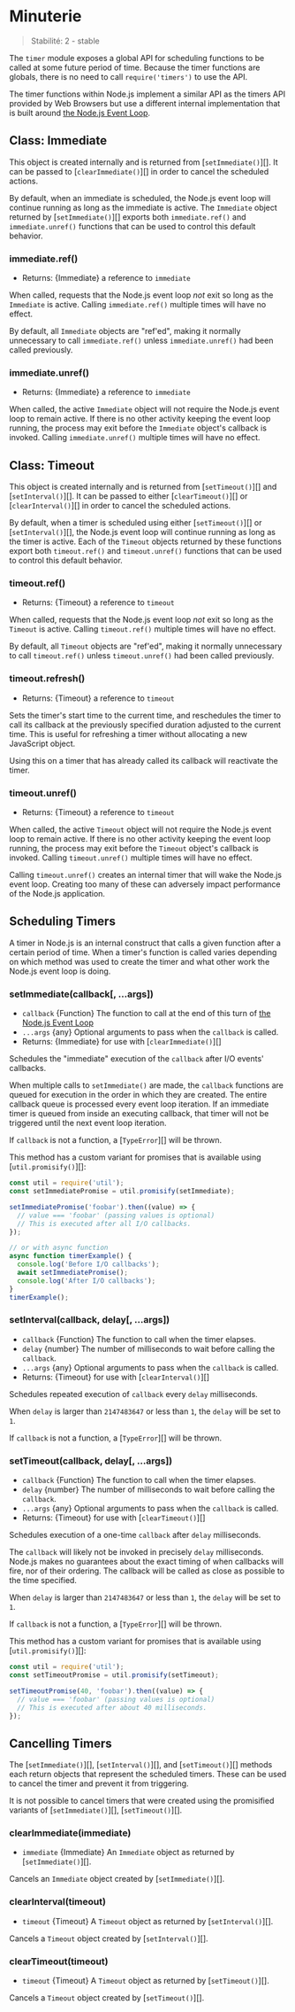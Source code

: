 # Minuterie

<!--introduced_in=v0.10.0-->

> Stabilité: 2 - stable

The `timer` module exposes a global API for scheduling functions to be called at some future period of time. Because the timer functions are globals, there is no need to call `require('timers')` to use the API.

The timer functions within Node.js implement a similar API as the timers API provided by Web Browsers but use a different internal implementation that is built around [the Node.js Event Loop](https://nodejs.org/en/docs/guides/event-loop-timers-and-nexttick/).

## Class: Immediate

This object is created internally and is returned from [`setImmediate()`][]. It can be passed to [`clearImmediate()`][] in order to cancel the scheduled actions.

By default, when an immediate is scheduled, the Node.js event loop will continue running as long as the immediate is active. The `Immediate` object returned by [`setImmediate()`][] exports both `immediate.ref()` and `immediate.unref()` functions that can be used to control this default behavior.

### immediate.ref()
<!-- YAML
added: v9.7.0
-->

* Returns: {Immediate} a reference to `immediate`

When called, requests that the Node.js event loop *not* exit so long as the `Immediate` is active. Calling `immediate.ref()` multiple times will have no effect.

By default, all `Immediate` objects are "ref'ed", making it normally unnecessary to call `immediate.ref()` unless `immediate.unref()` had been called previously.

### immediate.unref()
<!-- YAML
added: v9.7.0
-->

* Returns: {Immediate} a reference to `immediate`

When called, the active `Immediate` object will not require the Node.js event loop to remain active. If there is no other activity keeping the event loop running, the process may exit before the `Immediate` object's callback is invoked. Calling `immediate.unref()` multiple times will have no effect.

## Class: Timeout

This object is created internally and is returned from [`setTimeout()`][] and [`setInterval()`][]. It can be passed to either [`clearTimeout()`][] or [`clearInterval()`][] in order to cancel the scheduled actions.

By default, when a timer is scheduled using either [`setTimeout()`][] or [`setInterval()`][], the Node.js event loop will continue running as long as the timer is active. Each of the `Timeout` objects returned by these functions export both `timeout.ref()` and `timeout.unref()` functions that can be used to control this default behavior.

### timeout.ref()
<!-- YAML
added: v0.9.1
-->

* Returns: {Timeout} a reference to `timeout`

When called, requests that the Node.js event loop *not* exit so long as the `Timeout` is active. Calling `timeout.ref()` multiple times will have no effect.

By default, all `Timeout` objects are "ref'ed", making it normally unnecessary to call `timeout.ref()` unless `timeout.unref()` had been called previously.

### timeout.refresh()
<!-- YAML
added: v10.2.0
-->

* Returns: {Timeout} a reference to `timeout`

Sets the timer's start time to the current time, and reschedules the timer to call its callback at the previously specified duration adjusted to the current time. This is useful for refreshing a timer without allocating a new JavaScript object.

Using this on a timer that has already called its callback will reactivate the timer.

### timeout.unref()
<!-- YAML
added: v0.9.1
-->

* Returns: {Timeout} a reference to `timeout`

When called, the active `Timeout` object will not require the Node.js event loop to remain active. If there is no other activity keeping the event loop running, the process may exit before the `Timeout` object's callback is invoked. Calling `timeout.unref()` multiple times will have no effect.

Calling `timeout.unref()` creates an internal timer that will wake the Node.js event loop. Creating too many of these can adversely impact performance of the Node.js application.

## Scheduling Timers

A timer in Node.js is an internal construct that calls a given function after a certain period of time. When a timer's function is called varies depending on which method was used to create the timer and what other work the Node.js event loop is doing.

### setImmediate(callback[, ...args])
<!-- YAML
added: v0.9.1
-->

* `callback` {Function} The function to call at the end of this turn of [the Node.js Event Loop](https://nodejs.org/en/docs/guides/event-loop-timers-and-nexttick/)
* `...args` {any} Optional arguments to pass when the `callback` is called.
* Returns: {Immediate} for use with [`clearImmediate()`][]

Schedules the "immediate" execution of the `callback` after I/O events' callbacks.

When multiple calls to `setImmediate()` are made, the `callback` functions are queued for execution in the order in which they are created. The entire callback queue is processed every event loop iteration. If an immediate timer is queued from inside an executing callback, that timer will not be triggered until the next event loop iteration.

If `callback` is not a function, a [`TypeError`][] will be thrown.

This method has a custom variant for promises that is available using [`util.promisify()`][]:

```js
const util = require('util');
const setImmediatePromise = util.promisify(setImmediate);

setImmediatePromise('foobar').then((value) => {
  // value === 'foobar' (passing values is optional)
  // This is executed after all I/O callbacks.
});

// or with async function
async function timerExample() {
  console.log('Before I/O callbacks');
  await setImmediatePromise();
  console.log('After I/O callbacks');
}
timerExample();
```

### setInterval(callback, delay[, ...args])
<!-- YAML
added: v0.0.1
-->

* `callback` {Function} The function to call when the timer elapses.
* `delay` {number} The number of milliseconds to wait before calling the `callback`.
* `...args` {any} Optional arguments to pass when the `callback` is called.
* Returns: {Timeout} for use with [`clearInterval()`][]

Schedules repeated execution of `callback` every `delay` milliseconds.

When `delay` is larger than `2147483647` or less than `1`, the `delay` will be set to `1`.

If `callback` is not a function, a [`TypeError`][] will be thrown.

### setTimeout(callback, delay[, ...args])
<!-- YAML
added: v0.0.1
-->

* `callback` {Function} The function to call when the timer elapses.
* `delay` {number} The number of milliseconds to wait before calling the `callback`.
* `...args` {any} Optional arguments to pass when the `callback` is called.
* Returns: {Timeout} for use with [`clearTimeout()`][]

Schedules execution of a one-time `callback` after `delay` milliseconds.

The `callback` will likely not be invoked in precisely `delay` milliseconds. Node.js makes no guarantees about the exact timing of when callbacks will fire, nor of their ordering. The callback will be called as close as possible to the time specified.

When `delay` is larger than `2147483647` or less than `1`, the `delay` will be set to `1`.

If `callback` is not a function, a [`TypeError`][] will be thrown.

This method has a custom variant for promises that is available using [`util.promisify()`][]:

```js
const util = require('util');
const setTimeoutPromise = util.promisify(setTimeout);

setTimeoutPromise(40, 'foobar').then((value) => {
  // value === 'foobar' (passing values is optional)
  // This is executed after about 40 milliseconds.
});
```

## Cancelling Timers

The [`setImmediate()`][], [`setInterval()`][], and [`setTimeout()`][] methods each return objects that represent the scheduled timers. These can be used to cancel the timer and prevent it from triggering.

It is not possible to cancel timers that were created using the promisified variants of [`setImmediate()`][], [`setTimeout()`][].

### clearImmediate(immediate)
<!-- YAML
added: v0.9.1
-->

* `immediate` {Immediate} An `Immediate` object as returned by [`setImmediate()`][].

Cancels an `Immediate` object created by [`setImmediate()`][].

### clearInterval(timeout)
<!-- YAML
added: v0.0.1
-->

* `timeout` {Timeout} A `Timeout` object as returned by [`setInterval()`][].

Cancels a `Timeout` object created by [`setInterval()`][].

### clearTimeout(timeout)
<!-- YAML
added: v0.0.1
-->

* `timeout` {Timeout} A `Timeout` object as returned by [`setTimeout()`][].

Cancels a `Timeout` object created by [`setTimeout()`][].
